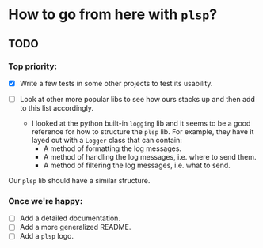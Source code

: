 # How to go from here with `plsp`?

## TODO

### Top priority:

- [x] Write a few tests in some other projects to test its usability.
- [ ] Look at other more popular libs to see how ours stacks up and then add to this list accordingly.

  - I looked at the python built-in `logging` lib and it seems to be a good reference for how to structure the `plsp` lib.
  For example, they have it layed out with a `Logger` class that can contain:
    - A method of formatting the log messages.
    - A method of handling the log messages, i.e. where to send them.
    - A method of filtering the log messages, i.e. what to send.

Our `plsp` lib should have a similar structure.

### Once we're happy:

- [ ] Add a detailed documentation.
- [ ] Add a more generalized README.
- [ ] Add a `plsp` logo.
